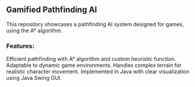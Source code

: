 ## Gamified Pathfinding AI
This repository showcases a pathfinding AI system designed for games, using the A* algorithm.

### Features:

Efficient pathfinding with A* algorithm and custom heuristic function.
Adaptable to dynamic game environments.
Handles complex terrain for realistic character movement.
Implemented in Java with clear visualization using Java Swing GUI.
